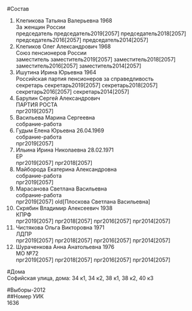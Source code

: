 #Состав  
1. Клепикова Татьяна Валерьевна 1968  
    За женщин России  
    председатель председатель2019[2057] председатель2018[2057] председатель2016[2057] председатель2014[2057]  
2. Клепиков Олег Александрович 1968  
    Союз пенсионеров России  
    заместитель заместитель2019[2057] заместитель2018[2057] заместитель2016[2057] заместитель2014[2057]  
3. Ишутина Ирина Юрьевна 1964  
    Российская партия пенсионеров за справедливость  
    секретарь секретарь2019[2057] секретарь2018[2057] секретарь2016[2057] секретарь2014[2057]  
4. Барулин Сергей Александрович  
    ПАРТИЯ РОСТА  
    прг2019[2057]  
5. Васильева Марина Сергеевна  
    собрание-работа  
6. Гудым Елена Юрьевна 26.04.1969  
    собрание-работа  
    прг2019[2057]  
7. Ильина Ирина Николаевна 28.02.1971  
    ЕР  
    прг2019[2057] прг2018[2057]  
8. Майборода Екатерина Александровна  
    собрание-работа  
    прг2019[2057]  
9. Марасанова Светлана Васильевна  
    собрание-работа  
    прг2019[2057] old[Плоскова Светлана Васильевна]  
10. Скрябин Владимир Алексеевич 1938  
    КПРФ  
    прг2019[2057] прг2018[2057] прг2016[2057] прг2014[2057]  
11. Чистякова Ольга Викторовна 1971  
    ЛДПР  
    прг2019[2057] прг2018[2057] прг2016[2057] прг2014[2057]  
12. Шураченкова Анна Анатольевна 1976  
    МО №72  
    прг2019[2057] прг2018[2057] прг2016[2057] прг2014[2057]  
  
#Дома  
Софийская улица, дома: 34 к1, 34 к2, 38 к1, 38 к2, 40 к3  
  
#Выборы-2012  
##Номер УИК  
1636  
